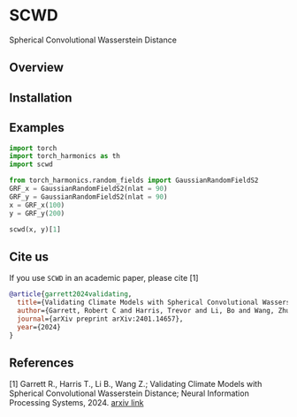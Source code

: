 # SCWD
Spherical Convolutional Wasserstein Distance

## Overview

## Installation

## Examples

```python
import torch
import torch_harmonics as th
import scwd

from torch_harmonics.random_fields import GaussianRandomFieldS2
GRF_x = GaussianRandomFieldS2(nlat = 90)
GRF_y = GaussianRandomFieldS2(nlat = 90)
x = GRF_x(100)
y = GRF_y(200)

scwd(x, y)[1]
```

## Cite us

If you use `SCWD` in an academic paper, please cite [1]

```bibtex
@article{garrett2024validating,
  title={Validating Climate Models with Spherical Convolutional Wasserstein Distance},
  author={Garrett, Robert C and Harris, Trevor and Li, Bo and Wang, Zhuo},
  journal={arXiv preprint arXiv:2401.14657},
  year={2024}
}
```
## References
<a id='1'>[1]</a>
Garrett R., Harris T., Li B., Wang Z.; 
Validating Climate Models with Spherical Convolutional Wasserstein Distance;
Neural Information Processing Systems, 2024. [arxiv link](https://arxiv.org/abs/2401.14657)



